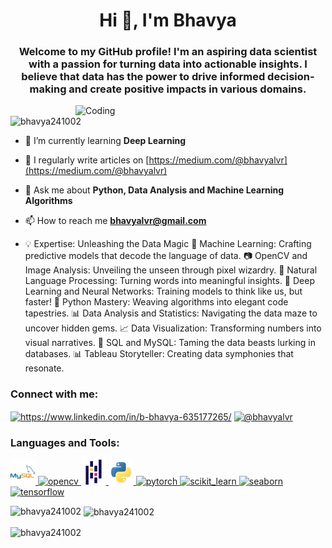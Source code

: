 <h1 align="center">Hi 👋, I'm Bhavya</h1>
<h3 align="center">Welcome to my GitHub profile! I'm an aspiring data scientist with a passion for turning data into actionable insights. I believe that data has the power to drive informed decision-making and create positive impacts in various domains.</h3>
<img align="right" alt="Coding" width="400" src="https://i.pinimg.com/originals/08/57/f9/0857f940119ce06e0914c65fb61e36e0.png">


<p align="left"> <img src="https://komarev.com/ghpvc/?username=bhavya241002&label=Profile%20views&color=0e75b6&style=flat" alt="bhavya241002" /> </p>

- 🌱 I’m currently learning **Deep Learning**

- 📝 I regularly write articles on [https://medium.com/@bhavyalvr](https://medium.com/@bhavyalvr)

- 💬 Ask me about **Python, Data Analysis and Machine Learning Algorithms**

- 📫 How to reach me **bhavyalvr@gmail.com**
  
- 💡 Expertise: Unleashing the Data Magic
🤖 Machine Learning: Crafting predictive models that decode the language of data.
📷 OpenCV and Image Analysis: Unveiling the unseen through pixel wizardry.
📝 Natural Language Processing: Turning words into meaningful insights.
🧠 Deep Learning and Neural Networks: Training models to think like us, but faster!
🐍 Python Mastery: Weaving algorithms into elegant code tapestries.
📊 Data Analysis and Statistics: Navigating the data maze to uncover hidden gems.
📈 Data Visualization: Transforming numbers into visual narratives.
🎲 SQL and MySQL: Taming the data beasts lurking in databases.
📊 Tableau Storyteller: Creating data symphonies that resonate.

<h3 align="left">Connect with me:</h3>
<p align="left">
<a href="https://linkedin.com/in/https://www.linkedin.com/in/b-bhavya-635177265/" target="blank"><img align="center" src="https://raw.githubusercontent.com/rahuldkjain/github-profile-readme-generator/master/src/images/icons/Social/linked-in-alt.svg" alt="https://www.linkedin.com/in/b-bhavya-635177265/" height="30" width="40" /></a>
<a href="https://medium.com/@bhavyalvr" target="blank"><img align="center" src="https://raw.githubusercontent.com/rahuldkjain/github-profile-readme-generator/master/src/images/icons/Social/medium.svg" alt="@bhavyalvr" height="30" width="40" /></a>
</p>

<h3 align="left">Languages and Tools:</h3>
<p align="left"> <a href="https://www.mysql.com/" target="_blank" rel="noreferrer"> <img src="https://raw.githubusercontent.com/devicons/devicon/master/icons/mysql/mysql-original-wordmark.svg" alt="mysql" width="40" height="40"/> </a> <a href="https://opencv.org/" target="_blank" rel="noreferrer"> <img src="https://www.vectorlogo.zone/logos/opencv/opencv-icon.svg" alt="opencv" width="40" height="40"/> </a> <a href="https://pandas.pydata.org/" target="_blank" rel="noreferrer"> <img src="https://raw.githubusercontent.com/devicons/devicon/2ae2a900d2f041da66e950e4d48052658d850630/icons/pandas/pandas-original.svg" alt="pandas" width="40" height="40"/> </a> <a href="https://www.python.org" target="_blank" rel="noreferrer"> <img src="https://raw.githubusercontent.com/devicons/devicon/master/icons/python/python-original.svg" alt="python" width="40" height="40"/> </a> <a href="https://pytorch.org/" target="_blank" rel="noreferrer"> <img src="https://www.vectorlogo.zone/logos/pytorch/pytorch-icon.svg" alt="pytorch" width="40" height="40"/> </a> <a href="https://scikit-learn.org/" target="_blank" rel="noreferrer"> <img src="https://upload.wikimedia.org/wikipedia/commons/0/05/Scikit_learn_logo_small.svg" alt="scikit_learn" width="40" height="40"/> </a> <a href="https://seaborn.pydata.org/" target="_blank" rel="noreferrer"> <img src="https://seaborn.pydata.org/_images/logo-mark-lightbg.svg" alt="seaborn" width="40" height="40"/> </a> <a href="https://www.tensorflow.org" target="_blank" rel="noreferrer"> <img src="https://www.vectorlogo.zone/logos/tensorflow/tensorflow-icon.svg" alt="tensorflow" width="40" height="40"/> </a> </p>

<p><img align="left" src="https://github-readme-stats.vercel.app/api/top-langs?username=bhavya241002&show_icons=true&locale=en&layout=compact" alt="bhavya241002" /></p>

<p>&nbsp;<img align="center" src="https://github-readme-stats.vercel.app/api?username=bhavya241002&show_icons=true&locale=en" alt="bhavya241002" /></p>

<p><img align="center" src="https://github-readme-streak-stats.herokuapp.com/?user=bhavya241002&" alt="bhavya241002" /></p>
